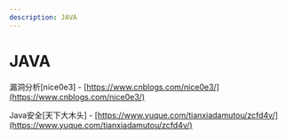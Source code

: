 ```yaml
---
description: JAVA
---
```


# JAVA

漏洞分析\[nice0e3] - [https://www.cnblogs.com/nice0e3/](https://www.cnblogs.com/nice0e3/)

Java安全\[天下大木头] - [https://www.yuque.com/tianxiadamutou/zcfd4v/](https://www.yuque.com/tianxiadamutou/zcfd4v/) &#x20;
